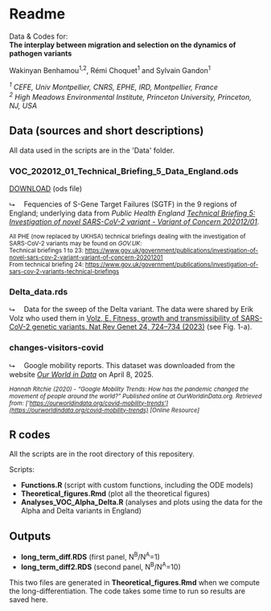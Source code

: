 # Readme

Data & Codes for:<br>
**The interplay between migration and selection on the dynamics of pathogen variants**

Wakinyan Benhamou<sup>1,2</sup>, Rémi Choquet<sup>1</sup> and Sylvain Gandon<sup>1</sup>

*<sup>1</sup> CEFE, Univ Montpellier, CNRS, EPHE, IRD, Montpellier, France*<br>
*<sup>2</sup> High Meadows Environmental Institute, Princeton University, Princeton, NJ, USA*<br>

## Data (sources and short descriptions)

All data used in the scripts are in the 'Data' folder. 

### VOC_202012_01_Technical_Briefing_5_Data_England.ods

[DOWNLOAD](https://assets.publishing.service.gov.uk/government/uploads/system/uploads/attachment_data/file/957631/Variant_of_Concern_VOC_202012_01_Technical_Briefing_5_Data_England.ods) (ods file)

&#11169;&emsp; Fequencies of S-Gene Target Failures (SGTF) in the 9 regions of England; underlying data from *Public Health England* [*Technical Briefing 5: Investigation of novel SARS-CoV-2 variant - Variant of Concern 202012/01*](https://assets.publishing.service.gov.uk/government/uploads/system/uploads/attachment_data/file/959426/Variant_of_Concern_VOC_202012_01_Technical_Briefing_5.pdf).

<sub>All PHE (now  replaced by UKHSA) technical briefings dealing with the investigation of SARS-CoV-2 variants may be found on *GOV.UK*:</sub><br>
<sub>Technical briefings 1 to 23: https://www.gov.uk/government/publications/investigation-of-novel-sars-cov-2-variant-variant-of-concern-20201201</sub><br>
<sub>From technical briefing 24: https://www.gov.uk/government/publications/investigation-of-sars-cov-2-variants-technical-briefings</sub>

### Delta_data.rds

&#11169;&emsp; Data for the sweep of the Delta variant. The data were shared by Erik Volz who used them in [Volz, E. Fitness, growth and transmissibility of SARS-CoV-2 genetic variants. Nat Rev Genet 24, 724–734 (2023)](https://doi.org/10.1038/s41576-023-00610-z) (see Fig. 1-a).

### changes-visitors-covid

&#11169;&emsp; Google mobility reports. This dataset was downloaded from the website [*Our World in Data*](https://ourworldindata.org/covid-mobility-trends) on April 8, 2025.<br>

<sub>*Hannah Ritchie (2020) - “Google Mobility Trends: How has the pandemic changed the movement of people around the world?” Published online at OurWorldinData.org. Retrieved from: ['https://ourworldindata.org/covid-mobility-trends'](https://ourworldindata.org/covid-mobility-trends) [Online Resource]*</sub>

## R codes

All the scripts are in the root directory of this repositery.

Scripts:
- **Functions.R** (script with custom functions, including the ODE models)
- **Theoretical_figures.Rmd** (plot all the theoretical figures)
- **Analyses_VOC_Alpha_Delta.R** (analyses and plots using the data for the Alpha and Delta variants in England)

## Outputs

- **long_term_diff.RDS** (first panel, N<sup>B</sup>/N<sup>A</sup>=1)
- **long_term_diff2.RDS** (second panel, N<sup>B</sup>/N<sup>A</sup>=10)

This two files are generated in **Theoretical_figures.Rmd** when we compute the long-differentiation. The code takes some time to run so results are saved here.
